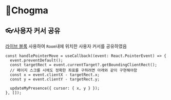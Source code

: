 # 🎨Chogma

## 👓사용자 커서 공유

[라이브 블록](https://liveblocks.io/docs/get-started) 사용하여 `Room`내에 위치한 사용자 커서를 공유하였음

```tsx
const handlePointerMove = useCallback((event: React.PointerEvent) => {
  event.preventDefault();
  const targetRect = event.currentTarget?.getBoundingClientRect();
  // 페이지 스크롤 시에도 정확한 좌표를 구하려면 아래와 같이 구현해야함
  const x = event.clientX - targetRect.x;
  const y = event.clientY - targetRect.y;

  updateMyPresence({ cursor: { x, y } });
}, []);
```
